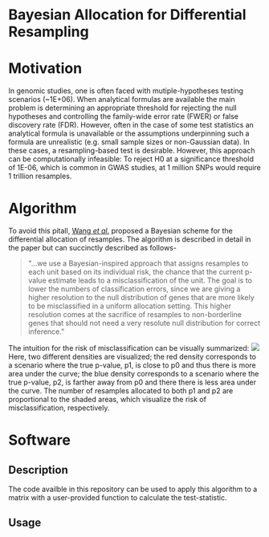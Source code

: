 Bayesian Allocation for Differential Resampling
======
# Motivation
In genomic studies, one is often faced with mutiple-hypotheses testing
scenarios (~1E+06). When analytical formulas are available the main problem is
determining an appropriate threshold for rejecting the null hypotheses and
controlling the family-wide error rate (FWER) or false discovery rate (FDR).
However, often in the case of some test statistics an analytical formula is
unavailable or the assumptions underpinning such a formula are unrealistic (e.g.
small sample sizes or non-Gaussian data). In these cases, a resampling-based
test is desirable. However, this approach can be computationally infeasible: To
reject H0 at a significance threshold of 1E-06, which is common in GWAS studies,
at 1 million SNPs would require 1 trillion resamples. 
# Algorithm
To avoid this pitall, [Wang *et al.*](http://www.biomedcentral.com/1471-2105/10/198/)
proposed a Bayesian scheme  for the differential allocation of resamples. The
algorithm is described in detail in the paper but can succinctly described as
follows- 
> "...we use a Bayesian-inspired approach that assigns resamples to each unit
>based on its individual risk, the chance that the current p-value estimate
>leads to a misclassification of the unit. The goal is to lower the numbers of
>classification errors, since we are giving a higher resolution to the null
>distribution of genes that are more likely to be misclassified in a uniform
>allocation setting. This higher resolution comes at the sacrifice of resamples
>to non-borderline genes that should not need a very resolute null distribution
>for correct inference." 

The intuition for the risk of misclassification can be visually summarized: <img
src="http://www.biomedcentral.com/content/figures/1471-2105-10-198-1.jpg" />
Here, two different densities are visualized; the red density corresponds to a
scenario where the true p-value, p1, is close to p0 and thus there is more area
under the curve; the blue density corresponds to a scenario where the true
p-value, p2, is farther away from p0 and there there is less area under  the
curve. The number of resamples allocated to both p1 and p2 are proportional to
the shaded areas, which visualize the risk of misclassification, respectively.


# Software 
## Description
The code availble in this repository can be used to apply this algorithm to a
matrix with a user-provided function to calculate the test-statistic.
## Usage

